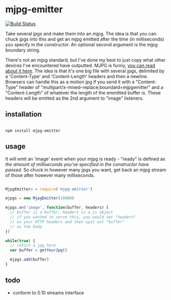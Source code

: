 # mjpg-emitter

[![Build
Status](https://travis-ci.org/natlownes/mjpg-emitter.png?branch=master)](https://travis-ci.org/natlownes/mjpg-emitter)

Take several jpgs and make them into an mjpg.  The idea is that you can chuck
jpgs into this and get an mjpg emitted after the time (in milliseconds) you
specify in the constructor.  An optional second argument is the mjpg boundary
string.

There's not an mjpg standard, but I've done my best to just copy what other
devices I've encountered have outputted.  MJPG is funny, [you can read about it
here](http://en.wikipedia.org/wiki/Motion_JPEG).  The idea is that it's one big
file with several jpgs, delimited by a 'Content-Type' and 'Content-Length'
headers and then a newline.  Browsers can handle this as a motion jpg if you
send it with a "Content-Type" header of
"multipart/x-mixed-replace;boundard=mjpgemitter" and a "Content-Length" of
whatever the length of the emmitted buffer is.  These headers will be emitted as
the 2nd argument to "image" listeners.

## installation

```

npm install mjpg-emitter

```

## usage

It will emit an 'image' event when your mjpg is ready - "ready" is defined as
*the amount of milliseconds you've specified in the constructor have passed*.
So chuck in however many jpgs you want, get back an mjpg stream of those after
however many milliseconds.

```javascript

MjpgEmitter= = require('mjpg-emitter')

mjpgs = new MjpgEmitter(10000)

mjpgs.on('image', function(buffer, headers) {
  // buffer is a buffer, headers is a js object
  // if you wanted to serve this, you would set "headers"
  // as your HTTP headers and then spit out "buffer"
  // as the body
})

while(true) {
  // return a jpg here
  var buffer = getYourJpg()

  mjpgs.add(buffer)
}

```

## todo
* conform to 0.10 streams interface

